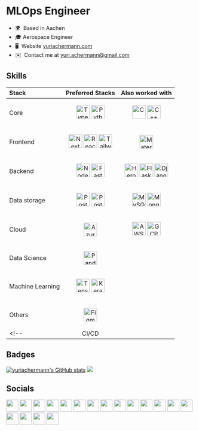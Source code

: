 MLOps Engineer
===============================

* 🌍  Based in Aachen
* 🎓  Aerospace Engineer
* 🖥️  Website [yuriachermann.com](http://yuriachermann.com)
* ✉️  Contact me at [yuri.achermann@gmail.com](mailto:yuri.achermann@gmail.com)
<!-- * 🚀  I'm currently working on [Tool Detective](http://tooldetective.de)
* 🧠  I'm learning how to print “Hello, world!”
* 🤝  I'm open to collaborating on AI projects
* ⚡  Secret -->

<!-- <a href="https://www.github.com/yuriachermann" target="_blank" rel="noreferrer"><img src="https://img.shields.io/github/followers/yuriachermann?logo=github&style=for-the-badge&color=0891b2&labelColor=1c1917" /></a> -->

## Skills

| Stack | Preferred Stacks | Also worked with |
| :--- | :----: | :---: |
| Core | <p align="center"> <a href="https://www.typescriptlang.org/" target="_blank" rel="noreferrer"><img src="https://raw.githubusercontent.com/danielcranney/readme-generator/main/public/icons/skills/typescript-colored.svg" width="36" height="36" alt="TypeScript" /></a> <a href="https://www.python.org/" target="_blank" rel="noreferrer"><img src="https://raw.githubusercontent.com/danielcranney/readme-generator/main/public/icons/skills/python-colored.svg" width="36" height="36" alt="Python" /></a> </p> | <p align="center"> <a href="https://devdocs.io/c//" target="_blank" rel="noreferrer"><img src="https://upload.wikimedia.org/wikipedia/commons/1/18/C_Programming_Language.svg" width="36" height="36" alt="C" /></a> <a href="https://devdocs.io/cpp//" target="_blank" rel="noreferrer"><img src="https://upload.wikimedia.org/wikipedia/commons/1/18/ISO_C%2B%2B_Logo.svg" width="36" height="36" alt="C++" /></a> </p> | <--  -->
| Frontend | <p align="center"> <a href="https://nextjs.org/docs" target="_blank" rel="noreferrer"><img src="https://raw.githubusercontent.com/danielcranney/readme-generator/main/public/icons/skills/nextjs-colored.svg" width="36" height="36" alt="NextJs" /></a> <a href="https://reactjs.org/" target="_blank" rel="noreferrer"><img src="https://raw.githubusercontent.com/danielcranney/readme-generator/main/public/icons/skills/react-colored.svg" width="36" height="36" alt="React" /></a> <a href="https://tailwindcss.com/" target="_blank" rel="noreferrer"><img src="https://raw.githubusercontent.com/danielcranney/readme-generator/main/public/icons/skills/tailwindcss-colored.svg" width="36" height="36" alt="TailwindCSS" /></a> </p> | <p align="center"> <a href="https://mui.com/" target="_blank" rel="noreferrer"><img src="https://raw.githubusercontent.com/danielcranney/readme-generator/main/public/icons/skills/materialui-colored.svg" width="36" height="36" alt="Material UI" /></a> </p> | <--  -->
| Backend | <p align="center"> <a href="https://nodejs.org/en/" target="_blank" rel="noreferrer"><img src="https://raw.githubusercontent.com/danielcranney/readme-generator/main/public/icons/skills/nodejs-colored.svg" width="36" height="36" alt="NodeJS" /></a> <a href="https://fastapi.tiangolo.com/" target="_blank" rel="noreferrer"><img src="https://raw.githubusercontent.com/danielcranney/readme-generator/main/public/icons/skills/fastapi-colored.svg" width="36" height="36" alt="Fast API" /></a> </p> | <p align="center"> <a href="https://www.heroku.com/" target="_blank" rel="noreferrer"><img src="https://raw.githubusercontent.com/danielcranney/readme-generator/main/public/icons/skills/heroku-colored.svg" width="36" height="36" alt="Heroku" /></a> <a href="https://flask.palletsprojects.com/en/2.0.x/" target="_blank" rel="noreferrer"><img src="https://raw.githubusercontent.com/danielcranney/readme-generator/main/public/icons/skills/flask-colored.svg" width="36" height="36" alt="Flask" /></a> <a href="https://www.djangoproject.com/" target="_blank" rel="noreferrer"><img src="https://raw.githubusercontent.com/danielcranney/readme-generator/main/public/icons/skills/django-colored.svg" width="36" height="36" alt="Django" /></a> </p> | <-- Railway tRPC -->
| Data storage | <p align="center"> <a href="https://www.postgresql.org/" target="_blank" rel="noreferrer"><img src="https://raw.githubusercontent.com/danielcranney/readme-generator/main/public/icons/skills/postgresql-colored.svg" width="36" height="36" alt="PostgreSQL" /></a> <a href="https://www.prisma.io/" target="_blank" rel="noreferrer"><img src="https://cdn.cdnlogo.com/logos/p/67/prisma.svg" width="36" height="36" alt="PostgreSQL" /></a> </p> | <p align="center"> <a href="https://www.mysql.com/" target="_blank" rel="noreferrer"><img src="https://raw.githubusercontent.com/danielcranney/readme-generator/main/public/icons/skills/mysql-colored.svg" width="36" height="36" alt="MySQL" /></a> <a href="https://www.mongodb.com/" target="_blank" rel="noreferrer"><img src="https://cdn.cdnlogo.com/logos/m/30/mongodb-icon.svg" width="36" height="36" alt="MongoDB" /></a> </p> | <--  -->
| Cloud | <p align="center"> <a href="https://azure.microsoft.com/" target="_blank" rel="noreferrer"><img src="https://cdn.jsdelivr.net/gh/devicons/devicon/icons/azure/azure-original.svg" width="36" height="36" alt="Azure" /></a> </p> | <p align="center"> <a href="https://aws.amazon.com/" target="_blank" rel="noreferrer"><img src="https://upload.wikimedia.org/wikipedia/commons/9/93/Amazon_Web_Services_Logo.svg" width="36" height="36" alt="AWS" /></a> <a href="https://cloud.google.com/" target="_blank" rel="noreferrer"><img src="https://www.vectorlogo.zone/logos/google_cloud/google_cloud-icon.svg" width="36" height="36" alt="GCP" /></a> </p> | <-- DigitalOcean -->
| Data Science | <p align="center"> <a href="https://pandas.pydata.org/" target="_blank" rel="noreferrer"><img src="https://upload.wikimedia.org/wikipedia/commons/2/22/Pandas_mark.svg" width="36" height="36" alt="Pandas" /></a> </p> |  | <-- scikit-learn -->
| Machine Learning | <p align="center"> <a href="https://www.tensorflow.org/" target="_blank" rel="noreferrer"><img src="https://cdn.jsdelivr.net/gh/devicons/devicon/icons/tensorflow/tensorflow-original.svg" width="36" height="36" alt="Tensorflow" /></a> <a href="https://keras.io/" target="_blank" rel="noreferrer"><img src="https://upload.wikimedia.org/wikipedia/commons/a/ae/Keras_logo.svg" width="36" height="36" alt="Keras" /></a> </p> |  | <-- Pytorch -->
| Others | <p align="center"> <a href="https://www.figma.com/" target="_blank" rel="noreferrer"><img src="https://raw.githubusercontent.com/danielcranney/readme-generator/main/public/icons/skills/figma-colored.svg" width="36" height="36" alt="Figma" /></a> </p> |  | <-- Docker Kubernetes -->
<!-- | CI/CD | <p align="center"> </p> |  | GitHubActions Jenkins GitLab  -->

## Badges

<a href="http://www.github.com/yuriachermann"><img src="https://github-readme-stats.vercel.app/api?username=yuriachermann&show_icons=true&hide=&count_private=true&title_color=0891b2&text_color=ffffff&icon_color=0891b2&bg_color=1c1917&hide_border=true&show_icons=true" alt="yuriachermann's GitHub stats" /></a>
<a href="http://www.github.com/yuriachermann"><img src="https://github-readme-streak-stats.herokuapp.com/?user=yuriachermann&stroke=ffffff&background=1c1917&ring=0891b2&fire=0891b2&currStreakNum=ffffff&currStreakLabel=0891b2&sideNums=ffffff&sideLabels=ffffff&dates=ffffff&hide_border=true" /></a>
<!-- <a href="http://www.github.com/yuriachermann"><img src="https://github-readme-activity-graph.cyclic.app/graph?username=yuriachermann&bg_color=1c1917&color=ffffff&line=0891b2&point=ffffff&area_color=1c1917&area=true&hide_border=true&custom_title=GitHub%20Commits%20Graph" alt="GitHub Commits Graph" /></a> -->

## Socials

<p align="left">
  <a href="https://www.github.com/yuriachermann" target="_blank" rel="noreferrer"><img src="https://img.shields.io/badge/github-%23121011.svg?style=for-the-badge&logo=github&logoColor=white" height="32" /></a>
  <a href="http://www.instagram.com/yuriachermann" target="_blank" rel="noreferrer"><img src="https://img.shields.io/badge/Instagram-%23E4405F.svg?style=for-the-badge&logo=Instagram&logoColor=white" height="32" /></a>
  <a href="https://www.linkedin.com/in/yuriachermann" target="_blank" rel="noreferrer"><img src="https://img.shields.io/badge/linkedin-%230077B5.svg?style=for-the-badge&logo=linkedin&logoColor=white" height="32" /></a>
  <a href="http://www.medium.com/@YuriAchermann" target="_blank" rel="noreferrer"><img src="https://img.shields.io/badge/Medium-12100E?style=for-the-badge&logo=medium&logoColor=white" height="32" /></a>
  <a href="https://www.twitter.com/YuriAchermann" target="_blank" rel="noreferrer"><img src="https://img.shields.io/badge/Twitter-%231DA1F2.svg?style=for-the-badge&logo=Twitter&logoColor=white" height="32" /></a>
  <a href="https://www.youtube.com/c/YuriWincheAchermann" target="_blank" rel="noreferrer"><img src="https://img.shields.io/badge/YouTube-%23FF0000.svg?style=for-the-badge&logo=YouTube&logoColor=white" height="32" /></a>
  <a href="https://www.twitch.tv/yuriachermann" target="_blank" rel="noreferrer"><img src="https://img.shields.io/badge/Twitch-%239146FF.svg?style=for-the-badge&logo=Twitch&logoColor=white" height="32" /></a>
  <a href="https://stackoverflow.com/users/15371982/yuri-winche-achermann" target="_blank" rel="noreferrer"><img src="https://img.shields.io/badge/-Stackoverflow-FE7A16?style=for-the-badge&logo=stack-overflow&logoColor=white" height="32" /></a>
  <a href="https://www.reddit.com/user/PensionAggravating56" target="_blank" rel="noreferrer"><img src="https://img.shields.io/badge/Reddit-%23FF4500.svg?style=for-the-badge&logo=Reddit&logoColor=white" height="32" /></a>
  <a href="https://www.kaggle.com/yuriwa" target="_blank" rel="noreferrer"><img src="https://img.shields.io/badge/Kaggle-035a7d?style=for-the-badge&logo=kaggle&logoColor=white" height="32" /></a>
  <a href="https://www.facebook.com/yuriachermann/" target="_blank" rel="noreferrer"><img src="https://img.shields.io/badge/Facebook-%231877F2.svg?style=for-the-badge&logo=Facebook&logoColor=white" height="32" /></a>
  <a href="https://discordapp.com/users/343805351247740938" target="_blank" rel="noreferrer"><img src="https://img.shields.io/badge/Discord-%235865F2.svg?style=for-the-badge&logo=discord&logoColor=white" height="32" /></a>
  <a href="https://www.xing.com/profile/YuriWinche_Achermann/cv" target="_blank" rel="noreferrer"><img src="https://img.shields.io/badge/xing-%23006567.svg?style=for-the-badge&logo=xing&logoColor=white" height="32" /></a>
  <a href="https://dev.to/yuriachermann" target="_blank" rel="noreferrer"><img src="https://img.shields.io/badge/dev.to-0A0A0A?style=for-the-badge&logo=dev.to&logoColor=white" height="32" /></a>
  <a href="https://www.polywork.com/yuriachermann" target="_blank" rel="noreferrer"><img src="https://img.shields.io/badge/Polywork-543DE0?style=for-the-badge&logo=polywork&logoColor=black" height="32" /></a>
  <a href="https://codepen.io/yuriachermann" target="_blank" rel="noreferrer"><img src="https://img.shields.io/badge/Codepen-000000?style=for-the-badge&logo=codepen&logoColor=white" height="32" /></a>
  <a href="https://dribbble.com/yuriachermann" target="_blank" rel="noreferrer"><img src="https://img.shields.io/badge/Dribbble-EA4C89?style=for-the-badge&logo=dribbble&logoColor=white" height="32" /></a>
  <a href="https://hashnode.com/@yuriachermann" target="_blank" rel="noreferrer"><img src="https://img.shields.io/badge/Hashnode-2962FF?style=for-the-badge&logo=hashnode&logoColor=white" height="32" /></a>
</p>
